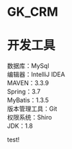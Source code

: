 # GK_CRM



# 开发工具
数据库：MySql   
编辑器：IntelliJ IDEA  
MAVEN：3.3.9  
Spring：3.7  
MyBatis：1.3.5    
版本管理工具：Git  
权限系统：Shiro  
JDK：1.8  

test!